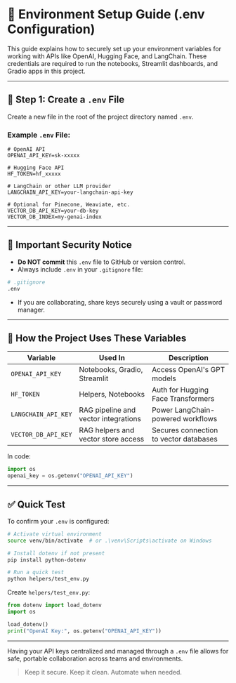 # 🔐 Environment Setup Guide (.env Configuration)

This guide explains how to securely set up your environment variables for working with APIs like OpenAI, Hugging Face, and LangChain. These credentials are required to run the notebooks, Streamlit dashboards, and Gradio apps in this project.

---

## 📁 Step 1: Create a `.env` File
Create a new file in the root of the project directory named `.env`.

### Example `.env` File:
```env
# OpenAI API
OPENAI_API_KEY=sk-xxxxx

# Hugging Face API
HF_TOKEN=hf_xxxxx

# LangChain or other LLM provider
LANGCHAIN_API_KEY=your-langchain-api-key

# Optional for Pinecone, Weaviate, etc.
VECTOR_DB_API_KEY=your-db-key
VECTOR_DB_INDEX=my-genai-index
```

---

## 🚫 Important Security Notice
- **Do NOT commit** this `.env` file to GitHub or version control.
- Always include `.env` in your `.gitignore` file:

```bash
# .gitignore
.env
```

- If you are collaborating, share keys securely using a vault or password manager.

---

## 🧠 How the Project Uses These Variables

| Variable             | Used In                               | Description                            |
|----------------------|----------------------------------------|----------------------------------------|
| `OPENAI_API_KEY`     | Notebooks, Gradio, Streamlit           | Access OpenAI's GPT models             |
| `HF_TOKEN`           | Helpers, Notebooks                     | Auth for Hugging Face Transformers     |
| `LANGCHAIN_API_KEY`  | RAG pipeline and vector integrations   | Power LangChain-powered workflows      |
| `VECTOR_DB_API_KEY`  | RAG helpers and vector store access    | Secures connection to vector databases |

In code:
```python
import os
openai_key = os.getenv("OPENAI_API_KEY")
```

---

## ✅ Quick Test
To confirm your `.env` is configured:
```bash
# Activate virtual environment
source venv/bin/activate  # or .\venv\Scripts\activate on Windows

# Install dotenv if not present
pip install python-dotenv

# Run a quick test
python helpers/test_env.py
```

Create `helpers/test_env.py`:
```python
from dotenv import load_dotenv
import os

load_dotenv()
print("OpenAI Key:", os.getenv("OPENAI_API_KEY"))
```

---

Having your API keys centralized and managed through a `.env` file allows for safe, portable collaboration across teams and environments.

> Keep it secure. Keep it clean. Automate when needed.

